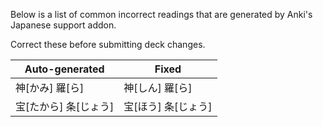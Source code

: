 Below is a list of common incorrect readings that are generated by Anki's Japanese support addon.

Correct these before submitting deck changes.

| Auto-generated | Fixed |
|-|-|
| 神[かみ] 羅[ら] | 神[しん] 羅[ら] |
| 宝[たから] 条[じょう] | 宝[ほう] 条[じょう] |